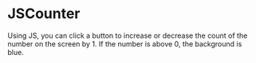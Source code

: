 # JSCounter
Using JS, you can click a button to increase or decrease the count of the number on the screen by 1. If the number is above 0, the background is blue. 
